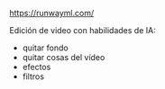 https://runwayml.com/

Edición de video con habilidades de IA:
 - quitar fondo
 - quitar cosas del vídeo
 - efectos
 - filtros
